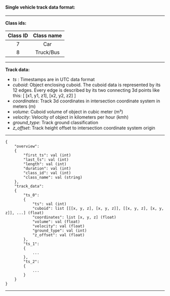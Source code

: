 #### Single vehicle track data format:

---
**Class ids:**

| Class ID | Class name |
|:--------:|:----------:|
|     7    | Car        |
|     8    | Truck/Bus  |

---
**Track data:**
 - _ts_ : Timestamps are in UTC data format
 - _cuboid_: Object enclosing cuboid. The cuboid data is represented by its 12 edges. Every edge is described by its two connecting 3d points like this: [ [x1, y1, z1], [x2, y2, z2] ]
 - _coordinates_: Track 3d coordinates in intersection coordinate system in meters (m)
 - _volume_: Cuboid volume of object in cubic meter (m³)
 - _velocity_: Velocity of object in kilometers per hour (kmh)
 - _ground_type_: Track ground classification
 - _z_offset_: Track height offset to intersection coordinate system origin


---
```
{
    "overview": 
    {
        "first_ts": val (int)
        "last_ts": val (int)
        "length": val (int)
        "duration": val (int)
        "class_id": val (int)
        "class_name": val (string)
    },
    "track_data": 
    {
        "ts_0": 
        {
            "ts": val (int)
            "cuboid": list [[[x, y, z], [x, y, z]], [[x, y, z], [x, y, z]], ...] (float)
            "coordinates": list [x, y, z] (float)
            "volume": val (float)
            "velocity": val (float)
            "ground_type": val (int)
            "z_offset": val (float)
        },
        "ts_1":
        {
            ...
        },
        "ts_2":
        {
            ...
        }
    }
}
```
---